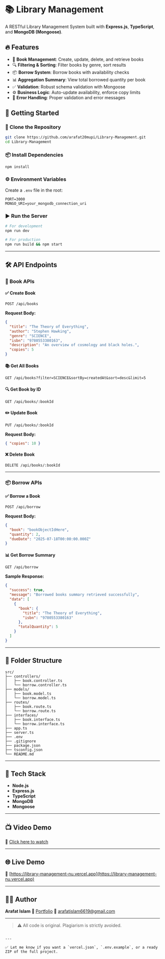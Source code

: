 

# 📚 Library Management


A RESTful Library Management System built with **Express.js**, **TypeScript**, and **MongoDB (Mongoose)**.

## 🔥 Features

- 📖 **Book Management**: Create, update, delete, and retrieve books
- 🔍 **Filtering & Sorting**: Filter books by genre, sort results
- 📦 **Borrow System**: Borrow books with availability checks
- 📊 **Aggregation Summary**: View total borrowed quantity per book
- ✅ **Validation**: Robust schema validation with Mongoose
- ⚙️ **Business Logic**: Auto-update availability, enforce copy limits
- 🔐 **Error Handling**: Proper validation and error messages




## 🚀 Getting Started

### 📁 Clone the Repository

```bash
git clone https://github.com/arafat20mupi/Library-Management.git
cd Library-Management
```

### 📦 Install Dependencies

```
npm install
```

### ⚙️ Environment Variables

Create a `.env` file in the root:

```env
PORT=3000
MONGO_URI=your_mongodb_connection_uri
```

### ▶️ Run the Server

```bash
# For development
npm run dev

# For production
npm run build && npm start
```

---

## 🛠️ API Endpoints

### 📘 Book APIs

#### ✅ Create Book

```http
POST /api/books
```

**Request Body:**

```json
{
  "title": "The Theory of Everything",
  "author": "Stephen Hawking",
  "genre": "SCIENCE",
  "isbn": "9780553380163",
  "description": "An overview of cosmology and black holes.",
  "copies": 5
}
```

#### 📚 Get All Books

```http
GET /api/books?filter=SCIENCE&sortBy=createdAt&sort=desc&limit=5
```

#### 🔍 Get Book by ID

```http
GET /api/books/:bookId
```

#### ✏️ Update Book

```http
PUT /api/books/:bookId
```

**Request Body:**

```json
{ "copies": 10 }
```

#### ❌ Delete Book

```http
DELETE /api/books/:bookId
```

---

### 📦 Borrow APIs

#### ✅ Borrow a Book

```http
POST /api/borrow
```

**Request Body:**

```json
{
  "book": "bookObjectIdHere",
  "quantity": 2,
  "dueDate": "2025-07-18T00:00:00.000Z"
}
```

#### 📊 Get Borrow Summary

```http
GET /api/borrow
```

**Sample Response:**

```json
{
  "success": true,
  "message": "Borrowed books summary retrieved successfully",
  "data": [
    {
      "book": {
        "title": "The Theory of Everything",
        "isbn": "9780553380163"
      },
      "totalQuantity": 5
    }
  ]
}
```

---

## 📁 Folder Structure

```
src/
├── controllers/
│   ├── book.controller.ts
│   └── borrow.controller.ts
├── models/
│   ├── book.model.ts
│   └── borrow.model.ts
├── routes/
│   ├── book.route.ts
│   └── borrow.route.ts
├── interfaces/
│   ├── book.interface.ts
│   └── borrow.interface.ts
├── app.ts
├── server.ts
├── .env
├── .gitignore
├── package.json
├── tsconfig.json
└── README.md
```

---

## 🧪 Tech Stack

* **Node.js**
* **Express.js**
* **TypeScript**
* **MongoDB**
* **Mongoose**

---

## 📺 Video Demo

🎥 [Click here to watch](https://arafat-islam.vercel.app)

---

## 🌐 Live Demo

🔗 [https://library-management-nu.vercel.app](https://library-management-nu.vercel.app)

---

## 👨‍💻 Author

**Arafat Islam**
🔗 [Portfolio](https://arafat-islam.vercel.app)
📧 [arafatislam6619@gmail.com](mailto:arafatislam6619@gmail.com)

---

> ⚠️ All code is original. Plagiarism is strictly avoided.

```

---

✅ Let me know if you want a `vercel.json`, `.env.example`, or a ready ZIP of the full project.
```
